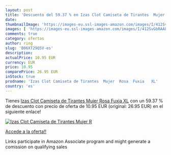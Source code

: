 ```yaml
---
layout: post
title: 'Descuento del 59.37 % en Izas Clot Camiseta de Tirantes  Mujer  R'
date: 
thumbnailImage: 'https://images-eu.ssl-images-amazon.com/images/I/412SvGbRAAL._SL200_.jpg'
images: [ 'https://images-eu.ssl-images-amazon.com/images/I/412SvGbRAAL._SL200_.jpg' ]
comments: true
category: ofertas
author: ring
slug: 'B06XT29Q5V-es'
description:
actualPrice: 10.95 EUR
currency: EUR
price: 10.95
comparePrice: 26.95 EUR
inStock: true
prodname: 'Izas Clot Camiseta de Tirantes  Mujer  Rosa  Fuxia   XL'
country: 'es'
---
```


Tienes [Izas Clot Camiseta de Tirantes  Mujer  Rosa  Fuxia   XL](https://www.amazon.es/dp/B06XT29Q5V/?tag=tolees-21) con un 59.37 % de descuento con precio de oferta de 10.95 EUR (original: 26.95 EUR) en el siguiente enlace!

[![Izas Clot Camiseta de Tirantes  Mujer  R](https://images-eu.ssl-images-amazon.com/images/I/412SvGbRAAL._SL200_.jpg)](https://www.amazon.es/dp/B06XT29Q5V/?tag=tolees-21)

[Accede a la oferta!!](https://www.amazon.es/dp/B06XT29Q5V/?tag=tolees-21)

Links participate in Amazon Associate program and might generate a comission on qualifying sales


